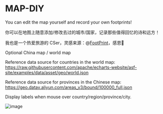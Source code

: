 # MAP-DIY
You can edit the map yourself and record your own footprints!

你可以在地图上随意添加/修改去过的城市/国家，记录那些值得回忆的诗和远方！

我也是一个热爱旅游的 CSer，灵感来源：@[FootPrint](https://github.com/muyuuuu/FootPrint)，感恩🙏

Optional China map / world map

Reference data source for countries in the world map: https://raw.githubusercontent.com/apache/echarts-website/asf-site/examples/data/asset/geo/world.json

Reference data source for provinces in the Chinese map: https://geo.datav.aliyun.com/areas_v3/bound/100000_full.json

Display labels when mouse over country/region/province/city.

![image](https://github.com/user-attachments/assets/45290541-2227-4986-9f94-f2d22374099d)
